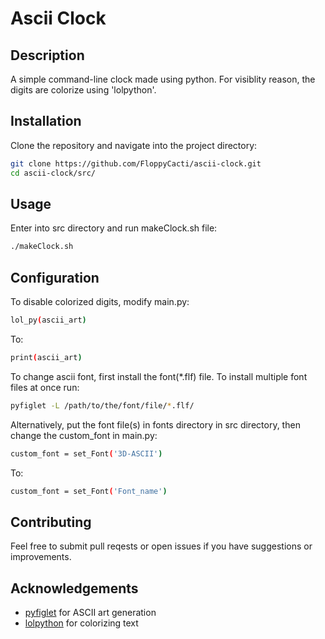 # Ascii Clock

## Description

A simple command-line clock made using python. For visiblity reason, the digits are colorize using 'lolpython'.

## Installation

Clone the repository and navigate into the project directory:

```bash
git clone https://github.com/FloppyCacti/ascii-clock.git
cd ascii-clock/src/
```

## Usage

Enter into src directory and run makeClock.sh file:

```bash
./makeClock.sh
``` 

## Configuration

To disable colorized digits, modify main.py:

```bash
lol_py(ascii_art)
```

To:

```bash
print(ascii_art)
```

To change ascii font, first install the font(*.flf) file. To install multiple font files at once run:

```bash
pyfiglet -L /path/to/the/font/file/*.flf/
```
Alternatively, put the font file(s) in fonts directory in src directory, then change the custom_font in main.py:
```bash
custom_font = set_Font('3D-ASCII')
```
To:
```bash
custom_font = set_Font('Font_name')
```

## Contributing

Feel free to submit pull reqests or open issues if you have suggestions or improvements.

## Acknowledgements

- [pyfiglet](https://github.com/pwaller/pyfiglet.git) for ASCII art generation
- [lolpython](https://github.com/KartikTalwar/LOLPython.git) for colorizing text
